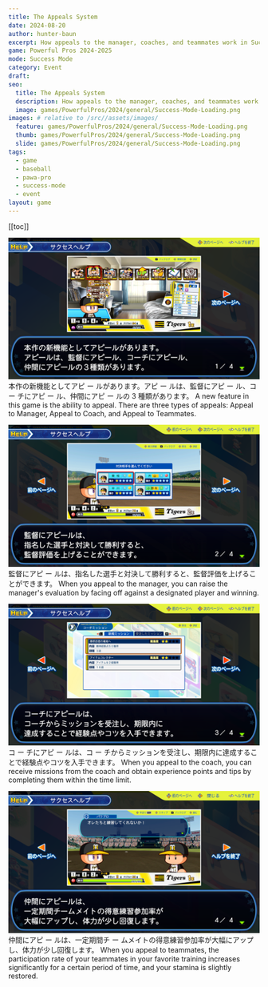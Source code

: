 ```yaml
---
title: The Appeals System
date: 2024-08-20
author: hunter-baun
excerpt: How appeals to the manager, coaches, and teammates work in Success Mode
game: Powerful Pros 2024-2025
mode: Success Mode
category: Event
draft: 
seo:
  title: The Appeals System
  description: How appeals to the manager, coaches, and teammates work in Success Mode
  image: games/PowerfulPros/2024/general/Success-Mode-Loading.png
images: # relative to /src//assets/images/
  feature: games/PowerfulPros/2024/general/Success-Mode-Loading.png
  thumb: games/PowerfulPros/2024/general/Success-Mode-Loading.png
  slide: games/PowerfulPros/2024/general/Success-Mode-Loading.png
tags:
  - game
  - baseball
  - pawa-pro
  - success-mode
  - event
layout: game
---
```

[[toc]]
<article class="prose max-w-xl lg:max-w-4xl lg:prose-lg">

![](/assets/images/games/PowerfulPros/2024/SuccessMode/Instructions/ProSystem/Appeals/1.png)
本作の新機能としてアピ ー ルがあります。アピ ー ルは、監督にアピ ー ル、コ ー チにアピ ー ル、仲間にアピ ー ルの 3 種類があります。
A new feature in this game is the ability to appeal. There are three types of appeals: Appeal to Manager, Appeal to Coach, and Appeal to Teammates.

![](/assets/images/games/PowerfulPros/2024/SuccessMode/Instructions/ProSystem/Appeals/2.png)
監督にアピ ー ルは、指名した選手と対決して勝利すると、監督評価を上げることができます。
When you appeal to the manager, you can raise the manager's evaluation by facing off against a designated player and winning.

![](/assets/images/games/PowerfulPros/2024/SuccessMode/Instructions/ProSystem/Appeals/3.png)
コ ー チにアピ ー ルは、コ ー チからミッションを受注し、期限内に達成することで経験点やコツを入手できます。
When you appeal to the coach, you can receive missions from the coach and obtain experience points and tips by completing them within the time limit.

![](/assets/images/games/PowerfulPros/2024/SuccessMode/Instructions/ProSystem/Appeals/4.png)
仲間にアピ ー ルは、一定期間チ ー ムメイトの得意練習参加率が大幅にアップし、体力が少し回復します。
When you appeal to teammates, the participation rate of your teammates in your favorite training increases significantly for a certain period of time, and your stamina is slightly restored.


</article>